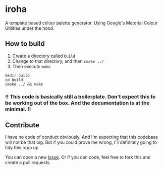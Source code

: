 # iroha

A template based colour palette generator. Using Google's Material Colour Utilities under the hood.

## How to build
1. Create a directory called `build`
2. Change to that directory, and then `cmake ../`
3. Then execute `make`
```
mkdir build
cd build
cmake ../ && make
```

### !! This code is basically still a boilerplate. Don't expect this to be working out of the box. And the documentation is at the minimal. !!

## Contribute
I have no code of conduct obviously. And I'm expecting that this codebase will not be that big. But if you could prove me wrong, I'll definitely going to tidy this repo up.

You can open a new [Issue](https://github.com/hiyorun/iroha/issues/new). Or if you can code, feel free to fork this and create a pull requests.